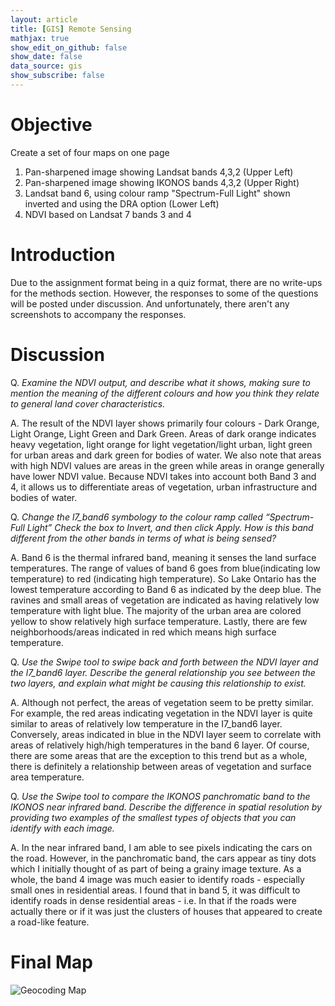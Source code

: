 ```yaml
---
layout: article
title: [GIS] Remote Sensing
mathjax: true
show_edit_on_github: false
show_date: false
data_source: gis
show_subscribe: false
---
```


# Objective
Create a set of four maps on one page
1. Pan-sharpened image showing Landsat bands 4,3,2 (Upper Left)
2. Pan-sharpened image showing IKONOS bands 4,3,2 (Upper Right)
3. Landsat band 6, using colour ramp "Spectrum-Full Light" shown inverted and using the DRA option (Lower Left)
4. NDVI based on Landsat 7 bands 3 and 4 

# Introduction 
Due to the assignment format being in a quiz format, there are no write-ups for the methods section. However, the responses to some of the questions will be posted under discussion. And unfortunately, there aren't any screenshots to accompany the responses. 

# Discussion

Q. *Examine the NDVI output, and describe what it shows, making sure to mention the meaning of the different colours and how you think they relate to general land cover characteristics.*

A. The result of the NDVI layer shows primarily four colours - Dark Orange, Light Orange, Light Green and Dark Green.
Areas of dark orange indicates heavy vegetation, light orange for light vegetation/light urban, light green for urban areas and dark green for bodies of water. We also note that areas with high NDVI values are areas in the green while areas in orange generally have lower NDVI value.
Because NDVI takes into account both Band 3 and 4, it allows us to differentiate areas of vegetation, urban infrastructure and bodies of water.

Q. *Change the l7_band6 symbology to the colour ramp called “Spectrum- Full Light” Check the box to Invert, and then click Apply. How is this band different from the other bands in terms of what is being sensed?*

A. Band 6 is the thermal infrared band, meaning it senses the land surface temperatures. The range of values of band 6 goes from blue(indicating low temperature) to red (indicating high temperature). So Lake Ontario has the lowest temperature according to Band 6 as indicated by the deep blue. The ravines and small areas of vegetation are indicated as having relatively low temperature with light blue. The majority of the urban area are colored yellow to show relatively high surface temperature. Lastly, there are few neighborhoods/areas indicated in red which means high surface temperature.

Q. *Use the Swipe tool to swipe back and forth between the NDVI layer and the l7_band6 layer. Describe the general relationship you see between the two layers, and explain what might be causing this relationship to exist.*

A. Although not perfect, the areas of vegetation seem to be pretty similar. For example, the red areas indicating vegetation in the NDVI layer is quite similar to areas of relatively low temperature in the I7_band6 layer. Conversely, areas indicated in blue in the NDVI layer seem to correlate with areas of relatively high/high temperatures in the band 6 layer. Of course, there are some areas that are the exception to this trend but as a whole, there is definitely a relationship between areas of vegetation and surface area temperature.

Q. *Use the Swipe tool to compare the IKONOS panchromatic band to the IKONOS near infrared band. Describe the difference in spatial resolution by providing two examples of the smallest types of objects that you can identify with each image.*

A. In the near infrared band, I am able to see pixels indicating the cars on the road. However, in the panchromatic band, the cars appear as tiny dots which I initially thought of as part of being a grainy image texture. As a whole, the band 4 image was much easier to identify roads - especially small ones in residential areas. I found that in band 5, it was difficult to identify roads in dense residential areas - i.e. In that if the roads were actually there or if it was just the clusters of houses that appeared to create a road-like feature.

# Final Map
![Geocoding Map](https://yunkevin.github.io/assets/img/gis/figure-markdown_github/GGR273_Assignment_2.jpg)
